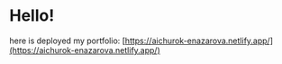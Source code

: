 # Hello!

here is deployed my portfolio: [https://aichurok-enazarova.netlify.app/](https://aichurok-enazarova.netlify.app/)
